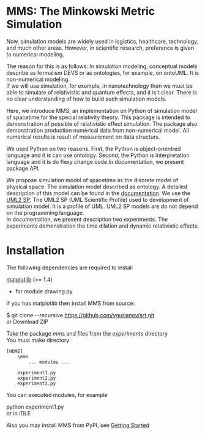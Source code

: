 # MMS: The Minkowski Metric Simulation

Now, simulation models are widely used in logistics, healthcare, technology, and much other areas. However, in scientific research, preference is given to numerical modeling.  
  
The reason for this is as follows. In simulation modeling, conceptual models describe as formalism DEVS or as ontologies, for example, on ontoUML. It is non-numerical modeling.  
If we will use simulation, for example, in nanotechnology then we must be able to simulate of relativistic and quantum effects, and it is't clear. There is no clear understanding of how to build such simulation models.  
  
Here, we introduce MMS, an implementation on Python of simulation model of spacetime for the special relativity theory. This package  is intended to demonstration of possible of relativistic effect simulation. The package also demonstration production numerical data from non-numerical model. All numerical results is result of measurement on data structurs.  
  
We used Python on two reasons. First, the Python is object-orientred language and it is can use ontology. Second, the Python is interpretation language and it is do flexy change code.In documentation, we present package API.  
  
We propose simulation model of spacetime as the discrete model of physical space. The simulation model described as ontology. A detailed description of this model can be found in the [documentation](https://vgurianov.github.io/srt/). We use the [UML2 SP](https://vgurianov.github.io/uml-sp/). The UML2 SP (UML Scientific Profile)  used to development of simulation model. It is a profile of UML. UML2 SP models are do not depend on the programming language.  
In documentation, we present description two experiments. The experiments demonstration the time dilation and dynamic relativistic effects. 
  
# Installation  
The following dependencies are required to install  
  
[matplotlib](https://matplotlib.org/) (>= 1.4)   
- for module drawing.py  
  
If you has matplotlib then install MMS from source:
  
$ git clone --recursive https://github.com/vgurianov/srt.git  
or Download ZIP  
  
Take the package *mms* and files from the *experiments* directory  
You must make directory  
```
[HOME]  
	\mms  
		... modules ...
  
	experiment1.py  
	experiment2.py  
	experiment3.py  
```  

You can executed modules, for example  
  
python experiment1.py  
or in IDLE  
  
Also you may install MMS from PyPI, see [Getting Started](https://vgurianov.github.io/srt/started.html)  


  

